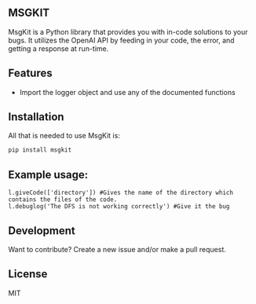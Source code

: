 ## MSGKIT

MsgKit is a Python library that provides you with in-code solutions to your bugs. It utilizes the OpenAI API by feeding in your code, the error, and getting a response at run-time.

## Features

- Import the logger object and use any of the documented functions

## Installation

All that is needed to use MsgKit is:
```sh
pip install msgkit
```

## Example usage:
```
l.giveCode(['directory']) #Gives the name of the directory which contains the files of the code.
l.debuglog('The DFS is not working correctly') #Give it the bug
```

## Development

Want to contribute? Create a new issue and/or make a pull request.

## License

MIT
